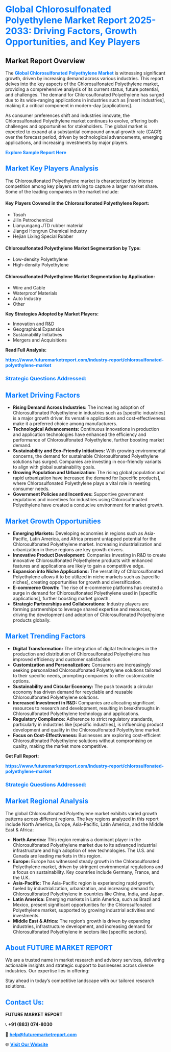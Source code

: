 <h1 style="color: #007BFF;">Global Chlorosulfonated Polyethylene Market Report 2025-2033: Driving Factors, Growth Opportunities, and Key Players</h1>

<section id="overview">
<h2>Market Report Overview</h2>
<p>The <a href="https://www.futuremarketreport.com/industry-report/chlorosulfonated-polyethylene-market" style="color: #007BFF; text-decoration: none;"><strong>Global Chlorosulfonated Polyethylene Market</strong></a> is witnessing significant growth, driven by increasing demand across various industries. This report delves into the key aspects of the Chlorosulfonated Polyethylene market, providing a comprehensive analysis of its current status, future potential, and challenges. The demand for Chlorosulfonated Polyethylene has surged due to its wide-ranging applications in industries such as [insert industries], making it a critical component in modern-day [applications].</p>
<p>As consumer preferences shift and industries innovate, the Chlorosulfonated Polyethylene market continues to evolve, offering both challenges and opportunities for stakeholders. The global market is expected to expand at a substantial compound annual growth rate (CAGR) over the forecast period, driven by technological advancements, emerging applications, and increasing investments by major players.</p>
</section>

<section id="overview">
<p><a href="https://www.futuremarketreport.com/request-sample/reportId=91998" style="color: #007BFF; text-decoration: none;"><strong>Explore Sample Report Here</strong></a></p>
</section>

<section id="key-players">
<h2 style="color: #007BFF;">Market Key Players Analysis</h2>
<p>The Chlorosulfonated Polyethylene market is characterized by intense competition among key players striving to capture a larger market share. Some of the leading companies in the market include:</p>
<h4>Key Players Covered in the Chlorosulfonated Polyethylene Report:</h4>
<ul><li>Tosoh</li><li>Jilin Petrochemical</li><li>Lianyungang JTD rubber material</li><li>Jiangxi Hongrun Chemical industry</li><li>Hejian Lixing Special Rubber</li></ul>
<h4>Chlorosulfonated Polyethylene Market Segmentation by Type:</h4>
<ul><li>Low-density Polyethylene</li><li>High-density Polyethylene</li></ul>

<h4>Chlorosulfonated Polyethylene Market Segmentation by Application:</h4>
<ul><li>Wire and Cable</li><li>Waterproof Materials</li><li>Auto Industry</li><li>Other</li></ul>
<p><strong>Key Strategies Adopted by Market Players:</strong></p>
<ul>
<li>Innovation and R&D</li>
<li>Geographical Expansion</li>
<li>Sustainability Initiatives</li>
<li>Mergers and Acquisitions</li>
</ul>
</section>

<section>
<p><strong>Read Full Analysis: </strong></p><a href="https://www.futuremarketreport.com/industry-report/chlorosulfonated-polyethylene-market" style="color: #007BFF; text-decoration: none;"><strong>https://www.futuremarketreport.com/industry-report/chlorosulfonated-polyethylene-market</strong></a>
<h3 style="color: #007BFF;">Strategic Questions Addressed:</h3>
</section>

<section id="driving-factors">
<h2 style="color: #007BFF;">Market Driving Factors</h2>
<ul>
<li><strong>Rising Demand Across Industries:</strong> The increasing adoption of Chlorosulfonated Polyethylene in industries such as [specific industries] is a major growth driver. Its versatile applications and cost-effectiveness make it a preferred choice among manufacturers.</li>
<li><strong>Technological Advancements:</strong> Continuous innovations in production and application technologies have enhanced the efficiency and performance of Chlorosulfonated Polyethylene, further boosting market demand.</li>
<li><strong>Sustainability and Eco-Friendly Initiatives:</strong> With growing environmental concerns, the demand for sustainable Chlorosulfonated Polyethylene solutions has surged. Companies are investing in eco-friendly variants to align with global sustainability goals.</li>
<li><strong>Growing Population and Urbanization:</strong> The rising global population and rapid urbanization have increased the demand for [specific products], where Chlorosulfonated Polyethylene plays a vital role in meeting consumer needs.</li>
<li><strong>Government Policies and Incentives:</strong> Supportive government regulations and incentives for industries using Chlorosulfonated Polyethylene have created a conducive environment for market growth.</li>
</ul>
</section>

<section id="growth-opportunities">
<h2 style="color: #007BFF;">Market Growth Opportunities</h2>
<ul>
<li><strong>Emerging Markets:</strong> Developing economies in regions such as Asia-Pacific, Latin America, and Africa present untapped potential for the Chlorosulfonated Polyethylene market. Increasing industrialization and urbanization in these regions are key growth drivers.</li>
<li><strong>Innovative Product Development:</strong> Companies investing in R&D to create innovative Chlorosulfonated Polyethylene products with enhanced features and applications are likely to gain a competitive edge.</li>
<li><strong>Expansion into Niche Applications:</strong> The versatility of Chlorosulfonated Polyethylene allows it to be utilized in niche markets such as [specific niches], creating opportunities for growth and diversification.</li>
<li><strong>E-commerce Growth:</strong> The rise of e-commerce platforms has created a surge in demand for Chlorosulfonated Polyethylene used in [specific applications], further boosting market growth.</li>
<li><strong>Strategic Partnerships and Collaborations:</strong> Industry players are forming partnerships to leverage shared expertise and resources, driving the development and adoption of Chlorosulfonated Polyethylene products globally.</li>
</ul>
</section>

<section id="trending-factors">
<h2 style="color: #007BFF;">Market Trending Factors</h2>
<ul>
<li><strong>Digital Transformation:</strong> The integration of digital technologies in the production and distribution of Chlorosulfonated Polyethylene has improved efficiency and customer satisfaction.</li>
<li><strong>Customization and Personalization:</strong> Consumers are increasingly seeking personalized Chlorosulfonated Polyethylene solutions tailored to their specific needs, prompting companies to offer customizable options.</li>
<li><strong>Sustainability and Circular Economy:</strong> The push towards a circular economy has driven demand for recyclable and reusable Chlorosulfonated Polyethylene solutions.</li>
<li><strong>Increased Investment in R&D:</strong> Companies are allocating significant resources to research and development, resulting in breakthroughs in Chlorosulfonated Polyethylene technology and applications.</li>
<li><strong>Regulatory Compliance:</strong> Adherence to strict regulatory standards, particularly in industries like [specific industries], is influencing product development and quality in the Chlorosulfonated Polyethylene market.</li>
<li><strong>Focus on Cost-Effectiveness:</strong> Businesses are exploring cost-efficient Chlorosulfonated Polyethylene solutions without compromising on quality, making the market more competitive.</li>
</ul>
</section>

<section>
<p><strong>Get Full Report: </strong></p><a href="https://www.futuremarketreport.com/industry-report/chlorosulfonated-polyethylene-market" style="color: #007BFF; text-decoration: none;"><strong>https://www.futuremarketreport.com/industry-report/chlorosulfonated-polyethylene-market</strong></a>
<h3 style="color: #007BFF;">Strategic Questions Addressed:</h3>
</section>


<section id="regional-analysis">
<h2 style="color: #007BFF;">Market Regional Analysis</h2>
<p>The global Chlorosulfonated Polyethylene market exhibits varied growth patterns across different regions. The key regions analyzed in this report include North America, Europe, Asia-Pacific, Latin America, and the Middle East & Africa:</p>
<ul>
<li><strong>North America:</strong> This region remains a dominant player in the Chlorosulfonated Polyethylene market due to its advanced industrial infrastructure and high adoption of new technologies. The U.S. and Canada are leading markets in this region.</li>
<li><strong>Europe:</strong> Europe has witnessed steady growth in the Chlorosulfonated Polyethylene market, driven by stringent environmental regulations and a focus on sustainability. Key countries include Germany, France, and the U.K.</li>
<li><strong>Asia-Pacific:</strong> The Asia-Pacific region is experiencing rapid growth, fueled by industrialization, urbanization, and increasing demand for Chlorosulfonated Polyethylene in countries like China, India, and Japan.</li>
<li><strong>Latin America:</strong> Emerging markets in Latin America, such as Brazil and Mexico, present significant opportunities for the Chlorosulfonated Polyethylene market, supported by growing industrial activities and investments.</li>
<li><strong>Middle East & Africa:</strong> The region’s growth is driven by expanding industries, infrastructure development, and increasing demand for Chlorosulfonated Polyethylene in sectors like [specific sectors].</li>
</ul>
</section>

<footer>
<h2 style="color: #007BFF;">About FUTURE MARKET REPORT</h2>
<p>We are a trusted name in market research and advisory services, delivering actionable insights and strategic support to businesses across diverse industries. Our expertise lies in offering:</p>

<p>Stay ahead in today’s competitive landscape with our tailored research solutions.</p>

<h2 style="color: #007BFF;">Contact Us:</h2>
<p><strong>FUTURE MARKET REPORT</strong></p>
<p>📞 <strong>+91 (883) 074-8030</strong></p>
<p>📧 <strong><a href="mailto:help@futuremarketreport.com" style="color: #007BFF;">help@futuremarketreport.com</a></strong></p>
<p>🌐 <strong><a href="https://www.futuremarketreport.com/" style="color: #007BFF;">Visit Our Website</a></strong></p>
</footer>